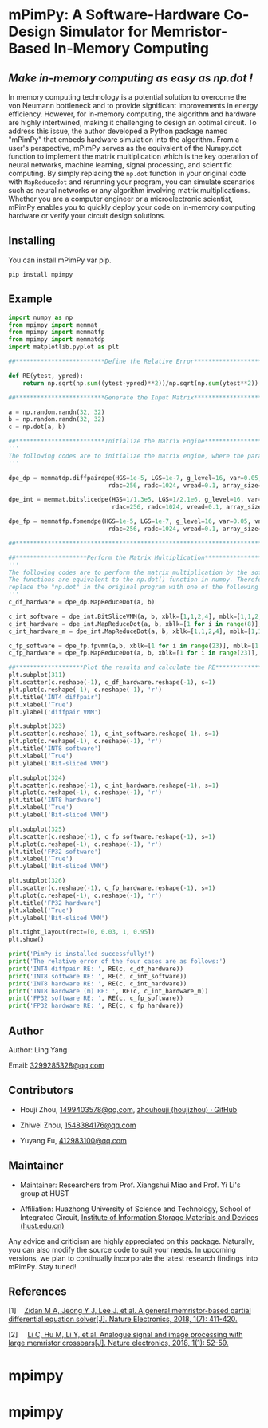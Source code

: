 # mPimPy: A Software-Hardware Co-Design Simulator for Memristor-Based In-Memory Computing

## *Make in-memory computing as easy as np.dot !*

In memory computing technology is a potential solution to overcome the von Neumann bottleneck and to provide significant improvements in energy efficiency. However, for in-memory computing, the algorithm and hardware are highly intertwined, making it challenging to design an optimal circuit. To address this issue, the author developed a Python package named "mPimPy" that embeds hardware simulation into the algorithm. From a user's perspective, mPimPy serves as the equivalent of the Numpy.dot function to implement the matrix multiplication which is the key operation of neural networks, machine learning, signal processing, and scientific computing. By simply replacing the `np.dot` function in your original code with `MapReducedot` and rerunning your program, you can simulate scenarios such as neural networks or any algorithm involving matrix multiplications. Whether you are a computer engineer or a microelectronic scientist, mPimPy enables you to quickly deploy your code on in-memory computing hardware or verify your circuit design solutions. 

## Installing

You can install mPimPy var pip.

```shell
pip install mpimpy
```

## Example

```python
import numpy as np 
from mpimpy import memmat 
from mpimpy import memmatfp 
from mpimpy import memmatdp 
import matplotlib.pyplot as plt 

##*************************Define the Relative Error****************************

def RE(ytest, ypred):
    return np.sqrt(np.sum((ytest-ypred)**2))/np.sqrt(np.sum(ytest**2))

##*************************Generate the Input Matrix**************************** 

a = np.random.randn(32, 32)
b = np.random.randn(32, 32)
c = np.dot(a, b)

##*************************Initialize the Matrix Engine************************* 
'''
The following codes are to initialize the matrix engine, where the parameters are the same as the memristor crossbar array.
'''

dpe_dp = memmatdp.diffpairdpe(HGS=1e-5, LGS=1e-7, g_level=16, var=0.05, vnoise = 0, wire_resistance=2.93,
                            rdac=256, radc=1024, vread=0.1, array_size=(32, 32))

dpe_int = memmat.bitslicedpe(HGS=1/1.3e5, LGS=1/2.1e6, g_level=16, var=0.05, vnoise = 0, wire_resistance=2.93, 
                             rdac=256, radc=1024, vread=0.1, array_size=(32, 32))

dpe_fp = memmatfp.fpmemdpe(HGS=1e-5, LGS=1e-7, g_level=16, var=0.05, vnoise = 0, wire_resistance=2.93,
                            rdac=256, radc=1024, vread=0.1, array_size=(32, 32))

##****************************************************************************** 

##********************Perform the Matrix Multiplication************************* 
'''
The following codes are to perform the matrix multiplication by the software and hardware, respectively. 
The functions are equivalent to the np.dot() function in numpy. Therefore, when you perform the IMC software-hardware co-simulation, what you need to do is to 
replace the "np.dot" in the original program with one of the following four instructions after intializing the matrix engine. So easy, right?
'''
c_df_hardware = dpe_dp.MapReduceDot(a, b)  

c_int_software = dpe_int.BitSliceVMM(a, b, xblk=[1,1,2,4], mblk=[1,1,2,4])
c_int_hardware = dpe_int.MapReduceDot(a, b, xblk=[1 for i in range(8)], mblk=[1 for i in range(8)], wire_factor=False)   #Activate the physical simulation core, wire_factor=True
c_int_hardware_m = dpe_int.MapReduceDot(a, b, xblk=[1,1,2,4], mblk=[1,1,2,4], wire_factor=False)   #Activate the physical simulation core, wire_factor=True

c_fp_software = dpe_fp.fpvmm(a,b, xblk=[1 for i in range(23)], mblk=[1 for i in range(23)], bw_e=8)
c_fp_hardware = dpe_fp.MapReduceDot(a, b, xblk=[1 for i in range(23)], mblk=[1 for i in range(23)], bw_e=8)  

##*******************Plot the results and calculate the RE***********************
plt.subplot(311)
plt.scatter(c.reshape(-1), c_df_hardware.reshape(-1), s=1)
plt.plot(c.reshape(-1), c.reshape(-1), 'r')
plt.title('INT4 diffpair')
plt.xlabel('True')
plt.ylabel('diffpair VMM')

plt.subplot(323)
plt.scatter(c.reshape(-1), c_int_software.reshape(-1), s=1)
plt.plot(c.reshape(-1), c.reshape(-1), 'r')
plt.title('INT8 software')
plt.xlabel('True')
plt.ylabel('Bit-sliced VMM')

plt.subplot(324)
plt.scatter(c.reshape(-1), c_int_hardware.reshape(-1), s=1)
plt.plot(c.reshape(-1), c.reshape(-1), 'r')
plt.title('INT8 hardware')
plt.xlabel('True')
plt.ylabel('Bit-sliced VMM')

plt.subplot(325)
plt.scatter(c.reshape(-1), c_fp_software.reshape(-1), s=1)
plt.plot(c.reshape(-1), c.reshape(-1), 'r')
plt.title('FP32 software')
plt.xlabel('True')
plt.ylabel('Bit-sliced VMM')

plt.subplot(326)
plt.scatter(c.reshape(-1), c_fp_hardware.reshape(-1), s=1)
plt.plot(c.reshape(-1), c.reshape(-1), 'r')
plt.title('FP32 hardware')
plt.xlabel('True')
plt.ylabel('Bit-sliced VMM')

plt.tight_layout(rect=[0, 0.03, 1, 0.95])
plt.show()

print('PimPy is installed successfully!')
print('The relative error of the four cases are as follows:')
print('INT4 diffpair RE: ', RE(c, c_df_hardware))
print('INT8 software RE: ', RE(c, c_int_software))
print('INT8 hardware RE: ', RE(c, c_int_hardware))
print('INT8 hardware (m) RE: ', RE(c, c_int_hardware_m))
print('FP32 software RE: ', RE(c, c_fp_software))
print('FP32 hardware RE: ', RE(c, c_fp_hardware))
```

## Author

Author: Ling Yang

Email: [3299285328@qq.com](mailto:3299285328@qq.com)

## Contributors

- Houji Zhou, [1499403578@qq.com](mailto:1499403578@qq.com), [zhouhouji (houjizhou) · GitHub](https://github.com/zhouhouji)

- Zhiwei Zhou, [1548384176@qq.com](mailto:1548384176@qq.com)

- Yuyang Fu, [412983100@qq.com](mailto:412983100@qq.com)

## Maintainer

- Maintainer: Researchers from Prof. Xiangshui Miao and Prof. Yi Li's group at HUST

- Affiliation: Huazhong University of Science and Technology, School of Integrated Circuit,  [Institute of Information Storage Materials and Devices (hust.edu.cn)](http://ismd.hust.edu.cn/)

Any advice and criticism are highly appreciated on this package. Naturally, you can also modify the source code to suit your needs. In upcoming versions, we plan to continually incorporate the latest research findings into mPimPy. Stay tuned!

## References

[1]    [Zidan M A, Jeong Y J, Lee J, et al. A general memristor-based partial differential equation solver[J]. Nature Electronics, 2018, 1(7): 411-420.](https://www.nature.com/articles/s41928-018-0100-6)

[2]     [Li C, Hu M, Li Y, et al. Analogue signal and image processing with large
 memristor crossbars[J]. Nature electronics, 2018, 1(1): 52-59.](https://www.nature.com/articles/s41928-017-0002-z)
# mpimpy
# mpimpy
